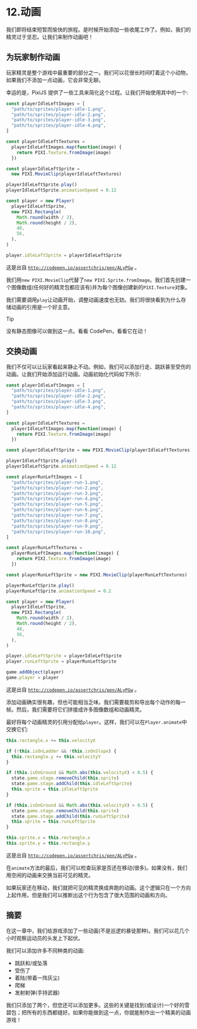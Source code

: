 # 12.动画

我们即将结束短暂而愉快的旅程。是时候开始添加一些收尾工作了。例如，我们的精灵过于坚忍。让我们来制作动画吧！

## 为玩家制作动画

玩家精灵是整个游戏中最重要的部分之一。我们可以花很长时间盯着这个小动物，如果我们不添加一点动画，它会非常无聊。

幸运的是，PixiJS 提供了一些工具来简化这个过程。让我们开始使用其中的一个:

```js
const playerIdleLeftImages = [
  "path/to/sprites/player-idle-1.png",
  "path/to/sprites/player-idle-2.png",
  "path/to/sprites/player-idle-3.png",
  "path/to/sprites/player-idle-4.png",
]

const playerIdleLeftTextures =
  playerIdleLeftImages.map(function(image) {
    return PIXI.Texture.fromImage(image)
  })

const playerIdleLeftSprite =
  new PIXI.MovieClip(playerIdleLeftTextures)

playerIdleLeftSprite.play()
playerIdleLeftSprite.animationSpeed = 0.12

const player = new Player(
  playerIdleLeftSprite,
  new PIXI.Rectangle(
    Math.round(width / 2),
    Math.round(height / 2),
    48,
    56,
  ),
)

player.idleLeftSprite = playerIdleLeftSprite

```

这是出自 [`http://codepen.io/assertchris/pen/ALyPGw`](http://codepen.io/assertchris/pen/ALyPGw) 。

我们用`new PIXI.MovieClip`代替了`new PIXI.Sprite.fromImage`。我们首先创建一个图像数组(任何好的精灵包都应该有)并为每个图像创建新的`PIXI.Texture`对象。

我们需要调用`play`让动画开始，调整动画速度也无妨。我们将很快看到为什么存储动画的引用是一个好主意。

Tip

没有静态图像可以做到这一点。看看 CodePen，看看它在动！

## 交换动画

我们不仅可以让玩家看起来静止不动。例如，我们可以添加行走、跳跃甚至受伤的动画。让我们开始添加运行动画。动画初始化代码如下所示:

```js
const playerIdleLeftImages = [
  "path/to/sprites/player-idle-1.png",
  "path/to/sprites/player-idle-2.png",
  "path/to/sprites/player-idle-3.png",
  "path/to/sprites/player-idle-4.png",
]

const playerIdleLeftTextures =
  playerIdleLeftImages.map(function(image) {
    return PIXI.Texture.fromImage(image)
  })

const playerIdleLeftSprite = new PIXI.MovieClip(playerIdleLeftTextures)

playerIdleLeftSprite.play()
playerIdleLeftSprite.animationSpeed = 0.12

const playerRunLeftImages = [
  "path/to/sprites/player-run-1.png",
  "path/to/sprites/player-run-2.png",
  "path/to/sprites/player-run-3.png",
  "path/to/sprites/player-run-4.png",
  "path/to/sprites/player-run-5.png",
  "path/to/sprites/player-run-6.png",
  "path/to/sprites/player-run-7.png",
  "path/to/sprites/player-run-8.png",
  "path/to/sprites/player-run-9.png",
  "path/to/sprites/player-run-10.png",
]

const playerRunLeftTextures =
  playerRunLeftImages.map(function(image) {
    return PIXI.Texture.fromImage(image)
  })

const playerRunLeftSprite = new PIXI.MovieClip(playerRunLeftTextures)

playerRunLeftSprite.play()
playerRunLeftSprite.animationSpeed = 0.2

const player = new Player(
  playerIdleLeftSprite,
  new PIXI.Rectangle(
    Math.round(width / 2),
    Math.round(height / 2),
    48,
    56,
  ),
)

player.idleLeftSprite = playerIdleLeftSprite
player.runLeftSprite = playerRunLeftSprite

game.addObject(player)
game.player = player

```

这是出自 [`http://codepen.io/assertchris/pen/ALyPGw`](http://codepen.io/assertchris/pen/ALyPGw) 。

添加动画确实很有趣，但也可能相当乏味。我们需要裁剪和导出每个动作的每一帧。然后，我们需要将它们拼接成许多图像数组和动画精灵。

最好将每个动画精灵的引用分配给`player`。这样，我们可以在`Player.animate`中交换它们:

```js
this.rectangle.x += this.velocityX

if (!this.isOnLadder && !this.isOnSlope) {
  this.rectangle.y += this.velocityY
}

if (this.isOnGround && Math.abs(this.velocityX) < 0.5) {
  state.game.stage.removeChild(this.sprite)
  state.game.stage.addChild(this.idleLeftSprite)
  this.sprite = this.idleLeftSprite
}

if (this.isOnGround && Math.abs(this.velocityX) > 0.5) {
  state.game.stage.removeChild(this.sprite)
  state.game.stage.addChild(this.runLeftSprite)
  this.sprite = this.runLeftSprite
}

this.sprite.x = this.rectangle.x
this.sprite.y = this.rectangle.y

```

这是出自 [`http://codepen.io/assertchris/pen/ALyPGw`](http://codepen.io/assertchris/pen/ALyPGw) 。

在`animate`方法的最后，我们可以检查玩家是否还在移动(很多)。如果没有，我们用空闲的动画来交换当前可见的精灵。

如果玩家还在移动，我们就把可见的精灵换成奔跑的动画。这个逻辑只在一个方向上起作用，但是我们可以推断出这个行为包含了很大范围的动画和方向。

## 摘要

在这一章中，我们给游戏添加了一些动画(不是巡逻的暴徒那种)。我们可以花几个小时观察运动员的头发上下起伏。

我们可以添加许多不同种类的动画:

*   跳跃和/或坠落
*   受伤了
*   着陆(带着一阵灰尘)
*   爬梯
*   发射射弹(手持武器)

我们只添加了两个，但您还可以添加更多。这些的关键是找到(或设计)一个好的雪碧包；把所有的东西都缝好。如果你能做到这一点，你就能制作出一个精美的动画游戏！